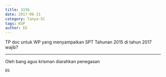 ```yaml
---
title: 3156
date: 2017-06-21
category: Tanya-SC
tags: KUP
author: EG
---
```


TP doc untuk WP yang menyampaikan SPT Tahunan 2015 di tahun 2017 wajib?

---

Oleh bang agus krisman diarahkan penegasan

`EG`

